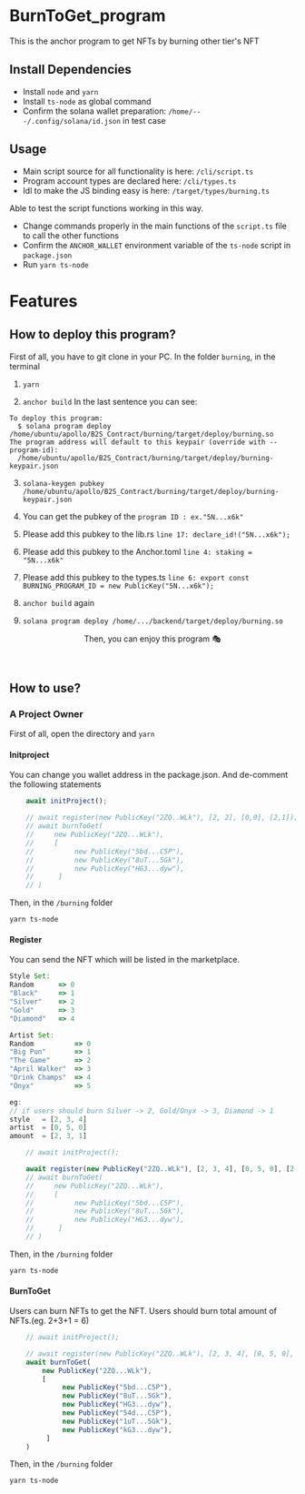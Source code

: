 # BurnToGet_program
This is the anchor program to get NFTs by burning other tier's NFT

## Install Dependencies
- Install `node` and `yarn`
- Install `ts-node` as global command
- Confirm the solana wallet preparation: `/home/---/.config/solana/id.json` in test case

## Usage
- Main script source for all functionality is here: `/cli/script.ts`
- Program account types are declared here: `/cli/types.ts`
- Idl to make the JS binding easy is here: `/target/types/burning.ts`

Able to test the script functions working in this way.
- Change commands properly in the main functions of the `script.ts` file to call the other functions
- Confirm the `ANCHOR_WALLET` environment variable of the `ts-node` script in `package.json`
- Run `yarn ts-node`

# Features

##  How to deploy this program?
First of all, you have to git clone in your PC.
In the folder `burning`, in the terminal 
1. `yarn`

2. `anchor build`
   In the last sentence you can see:  
```
To deploy this program:
  $ solana program deploy /home/ubuntu/apollo/B2S_Contract/burning/target/deploy/burning.so
The program address will default to this keypair (override with --program-id):
  /home/ubuntu/apollo/B2S_Contract/burning/target/deploy/burning-keypair.json
```  
3. `solana-keygen pubkey /home/ubuntu/apollo/B2S_Contract/burning/target/deploy/burning-keypair.json`
4. You can get the pubkey of the `program ID : ex."5N...x6k"`
5. Please add this pubkey to the lib.rs
  `line 17: declare_id!("5N...x6k");`
6. Please add this pubkey to the Anchor.toml
  `line 4: staking = "5N...x6k"`
7. Please add this pubkey to the types.ts
  `line 6: export const BURNING_PROGRAM_ID = new PublicKey("5N...x6k");`
  
8. `anchor build` again
9. `solana program deploy /home/.../backend/target/deploy/burning.so`

<p align = "center">
Then, you can enjoy this program 🎭
</p>
</br>

## How to use?

### A Project Owner
First of all, open the directory and `yarn`

#### Initproject

You can change you wallet address in the package.json.
And de-comment the following statements
```js
    await initProject();

    // await register(new PublicKey("2ZQ..WLk"), [2, 2], [0,0], [2,1]);
    // await burnToGet(
    //     new PublicKey("2ZQ...WLk"),
    //     [
    //          new PublicKey("5bd...C5P"),
    //          new PublicKey("8uT...5Gk"),
    //          new PublicKey("HG3...dyw"),
    //      ]
    // )
```
Then, in the `/burning` folder
```shell
yarn ts-node
```

#### Register

You can send the NFT which will be listed in the marketplace. 
```js
Style Set:
Random      => 0
"Black"     => 1
"Silver"    => 2
"Gold"      => 3
"Diamond"   => 4

Artist Set:
Random          => 0
"Big Pun"       => 1 
"The Game"      => 2
"April Walker"  => 3
"Drink Champs"  => 4
"Onyx"          => 5

eg:
// if users should burn Silver -> 2, Gold/Onyx -> 3, Diamond -> 1
style   = [2, 3, 4]
artist  = [0, 5, 0]
amount  = [2, 3, 1]
```

```js
    // await initProject();

    await register(new PublicKey("2ZQ..WLk"), [2, 3, 4], [0, 5, 0], [2, 3, 1]);
    // await burnToGet(
    //     new PublicKey("2ZQ...WLk"),
    //     [
    //          new PublicKey("5bd...C5P"),
    //          new PublicKey("8uT...5Gk"),
    //          new PublicKey("HG3...dyw"),
    //      ]
    // )
```
Then, in the `/burning` folder
```shell
yarn ts-node
```

#### BurnToGet
Users can burn NFTs to get the NFT. Users should burn total amount of NFTs.(eg. 2+3+1 = 6)

```js
    // await initProject();

    // await register(new PublicKey("2ZQ..WLk"), [2, 3, 4], [0, 5, 0], [2, 3, 1]);
    await burnToGet(
        new PublicKey("2ZQ...WLk"),
        [
             new PublicKey("5bd...C5P"),
             new PublicKey("8uT...5Gk"),
             new PublicKey("HG3...dyw"),
             new PublicKey("54d...C5P"),
             new PublicKey("1uT...5Gk"),
             new PublicKey("kG3...dyw"),
         ]
    )
```

Then, in the `/burning` folder
```shell
yarn ts-node
```
